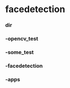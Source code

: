 
# facedetection

### dir

###   -opencv_test
	
###      -some_test 

###   -facedetection

###     -apps
